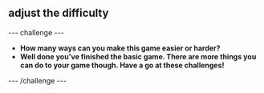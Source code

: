 

## adjust the difficulty

--- challenge ---


+ __How many ways can you make this game easier or harder?__
+ __Well done you’ve finished the basic game. There are more things you can do to your game though. Have a go at these challenges!__


--- /challenge ---

